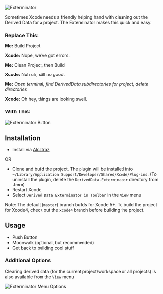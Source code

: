 
![Exterminator](https://github.com/kattrali/deriveddata-exterminator/raw/master/docs/banner@2x.png)

Sometimes Xcode needs a friendly helping hand with cleaning out the Derived Data for a project. The Exterminator makes this quick and easy.

### Replace This:

**Me:** Build Project

**Xcode:** Nope, we've got errors.

**Me:** Clean Project, then Build

**Xcode:** Nuh uh, still no good.

**Me:** _Open terminal, find DerivedData subdirectories for project, delete directories_

**Xcode:** Oh hey, things are looking swell.


### With This:

![Exterminator Button](https://github.com/kattrali/deriveddata-exterminator/raw/master/docs/exterminator.png)

## Installation

- Install via [Alcatraz](https://github.com/supermarin/Alcatraz)

OR

- Clone and build the project. The plugin will be installed into `~/Library/Application Support/Developer/Shared/Xcode/Plug-ins`. (To uninstall the plugin, delete the `DerivedData-Exterminator` directory from there)
- Restart Xcode
- Select `Derived Data Exterminator in Toolbar` in the `View` menu

Note: The default (`master`) branch builds for Xcode 5+. To build the project for Xcode4, check out the `xcode4` branch before building the project.

## Usage

- Push Button
- Moonwalk (optional, but recommended)
- Get back to building cool stuff

### Additional Options

Clearing derived data (for the current project/workspace or all projects) is also available from the `View` menu

![Exterminator Menu Options](https://github.com/kattrali/deriveddata-exterminator/raw/master/docs/menu.png)
